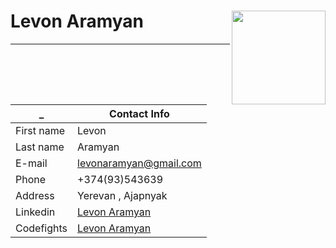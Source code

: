 # Levon Aramyan <img src="https://avatars1.githubusercontent.com/u/43417240?s=400&u=a1453a92825498b0a2e6059b2eaea7a2ca9108b9&v=4" align="right" width="150px" height="150px" />
<hr/>

| _ | Contact Info |
| ------------------ | ------------- |
| First name         | Levon         |
| Last name          | Aramyan       |
| E-mail             | <a href="mailto:levonaramyan@gmail.com">levonaramyan@gmail.com</a> |
| Phone              | +374(93)543639 |
| Address            | Yerevan , Ajapnyak |    
| Linkedin           | [Levon Aramyan](https://www.linkedin.com/in/levon-aramyan-17b43917/) |
| Codefights         | [Levon Aramyan](https://app.codesignal.com/profile/l_aramyan) |

